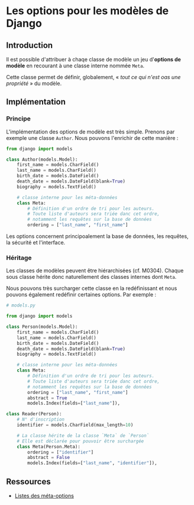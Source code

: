 # Les options pour les modèles de Django

## Introduction

Il est possible d'attribuer à chaqe classe de modèle un jeu d'**options de modèle** en recourant à une classe interne nommée `Meta`.

Cette classe permet de définir, globalement, « *tout ce qui n'est oas une propriété* » du modèle.

## Implémentation

### Principe

L'implémentation des options de modèle est très simple. Prenons par exemple une classe `Author`. Nous pouvons l'enrichir de cette manière :

```python
from django import models

class Author(models.Model):
    first_name = models.CharField()
    last_name = models.CharField()
    birth_date = models.DateField()
    death_date = models.DateField(blank=True)
    biography = models.TextField()

    # classe interne pour les méta-données
    class Meta:
        # Définition d'un ordre de tri pour les auteurs.
        # Toute liste d'auteurs sera triée danc cet ordre,
        # notamment les requêtes sur la base de données
        ordering = ["last_name", "first_name"]
```

Les options concernent principoalement la base de données, les requêtes, la sécurité et l'interface.

### Héritage

Les classes de modèles peuvent être hiérarchisées (cf. M0304). Chaque sous classe hérite donc naturellement des classes internes dont `Meta`.

Nous pouvons très surcharger cette classe en la redéfinissant et nous pouvons également redéfinir certaines options. Par exemple :

```python
# models.py

from django import models

class Person(models.Model):
    first_name = models.CharField()
    last_name = models.CharField()
    birth_date = models.DateField()
    death_date = models.DateField(blank=True)
    biography = models.TextField()

    # classe interne pour les méta-données
    class Meta:
        # Définition d'un ordre de tri pour les auteurs.
        # Toute liste d'auteurs sera triée danc cet ordre,
        # notamment les requêtes sur la base de données
        ordering = ["last_name", "first_name"]
        abstract = True
        models.Index(fields=["last_name"]),

class Reader(Person):
    # N° d'inscription
    identifier = models.CharField(max_length=10)

    # La classe hérite de la classe `Meta` de `Person`
    # Elle est déclarée pour pouvoir être surchargée
    class Meta(Person.Meta):
        ordering = ["identifier"]
        abstract = False
        models.Index(fields=["last_name", "identifier"]),
```

## Ressources

- [Listes des méta-options](https://docs.djangoproject.com/en/5.0/ref/models/options/)
